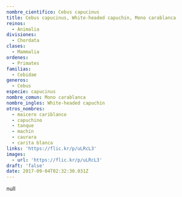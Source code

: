 ```yaml
---
nombre_cientifico: Cebus capucinus
title: Cebus capucinus, White-headed capuchin, Mono carablanca
reinos:
  - Animalia
divisiones:
  - Chordata
clases:
  - Mammalia
ordenes:
  - Primates
familias:
  - Cebidae
generos:
  - Cebus
especie: capucinus
nombre_comun: Mono carablanca
nombre_ingles: White-headed capuchin
otros_nombres:
  - maicero cariblanco
  - capuchino
  - tanque
  - machín
  - caurara
  - carita blanca
links: 'https://flic.kr/p/uLRcL3'
images:
  - url: 'https://flic.kr/p/uLRcL3'
draft: 'false'
date: 2017-09-04T02:32:30.031Z
---
```

null
